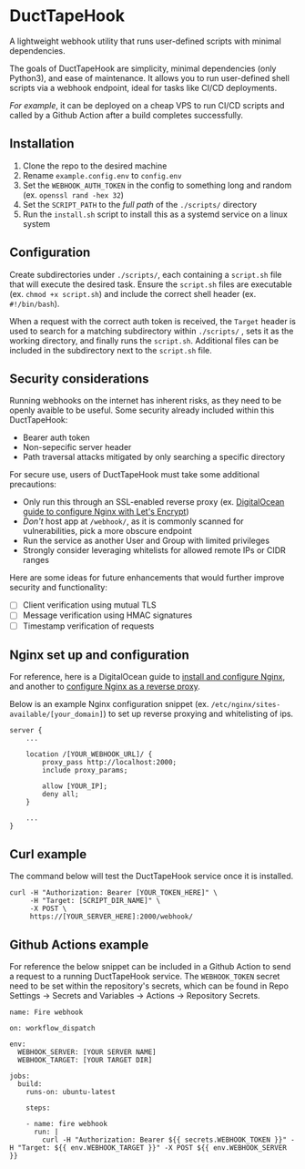 # DuctTapeHook

A lightweight webhook utility that runs user-defined scripts with minimal dependencies.

The goals of DuctTapeHook are simplicity, minimal dependencies (only Python3), and ease of maintenance. It allows you to run user-defined shell scripts via a webhook endpoint, ideal for tasks like CI/CD deployments.

*For example*, it can be deployed on a cheap VPS to run CI/CD scripts and called by a Github Action after a build completes successfully.

## Installation

1. Clone the repo to the desired machine
2. Rename `example.config.env` to `config.env`
3. Set the `WEBHOOK_AUTH_TOKEN` in the config to something long and random (ex. `openssl rand -hex 32`)
4. Set the `SCRIPT_PATH` to the _full path_ of the `./scripts/` directory
5. Run the `install.sh` script to install this as a systemd service on a linux system

## Configuration

Create subdirectories under `./scripts/`, each containing a `script.sh` file that will execute the desired task. Ensure the `script.sh` files are executable (ex. `chmod +x script.sh`) and include the correct shell header (ex. `#!/bin/bash`).

When a request with the correct auth token is received, the `Target` header is used to search for a matching subdirectory within `./scripts/` , sets it as the working directory, and finally runs the `script.sh`. Additional files can be included in the subdirectory next to the `script.sh` file.

## Security considerations

Running webhooks on the internet has inherent risks, as they need to be openly avaible to be useful. Some security already included within this DuctTapeHook:
- Bearer auth token
- Non-sepecific server header
- Path traversal attacks mitigated by only searching a specific directory

For secure use, users of DuctTapeHook must take some additional precautions:
- Only run this through an SSL-enabled reverse proxy (ex. [DigitalOcean guide to configure Nginx with Let's Encrypt](https://www.digitalocean.com/community/tutorials/how-to-secure-nginx-with-let-s-encrypt-on-ubuntu-20-04))
- _Don't_ host app at `/webhook/`, as it is commonly scanned for vulnerabilities, pick a more obscure endpoint
- Run the service as another User and Group with limited privileges 
- Strongly consider leveraging whitelists for allowed remote IPs or CIDR ranges

Here are some ideas for future enhancements that would further improve security and functionality:
- [ ] Client verification using mutual TLS
- [ ] Message verification using HMAC signatures
- [ ] Timestamp verification of requests

## Nginx set up and configuration

For reference, here is a DigitalOcean guide to [install and configure Nginx](https://www.digitalocean.com/community/tutorials/how-to-install-nginx-on-ubuntu-22-04), and another to [configure Nginx as a reverse proxy](https://www.digitalocean.com/community/tutorials/how-to-configure-nginx-as-a-reverse-proxy-on-ubuntu-22-04).

Below is an example Nginx configuration snippet (ex. `/etc/nginx/sites-available/[your_domain]`) to set up reverse proxying and whitelisting of ips. 

```
server {
    ...

    location /[YOUR_WEBHOOK_URL]/ {
        proxy_pass http://localhost:2000;
        include proxy_params;

        allow [YOUR_IP];
        deny all;
    }

    ...
}

```

## Curl example

The command below will test the DuctTapeHook service once it is installed.

```
curl -H "Authorization: Bearer [YOUR_TOKEN_HERE]" \
     -H "Target: [SCRIPT_DIR_NAME]" \
     -X POST \
     https://[YOUR_SERVER_HERE]:2000/webhook/
```

## Github Actions example

For reference the below snippet can be included in a Github Action to send a request to a running DuctTapeHook service. The `WEBHOOK_TOKEN` secret need to be set within the repository's secrets, which can be found in Repo Settings -> Secrets and Variables -> Actions -> Repository Secrets.

```
name: Fire webhook

on: workflow_dispatch

env:
  WEBHOOK_SERVER: [YOUR SERVER NAME]
  WEBHOOK_TARGET: [YOUR TARGET DIR]

jobs:
  build:
    runs-on: ubuntu-latest
        
    steps:
      
    - name: fire webhook
      run: |
        curl -H "Authorization: Bearer ${{ secrets.WEBHOOK_TOKEN }}" -H "Target: ${{ env.WEBHOOK_TARGET }}" -X POST ${{ env.WEBHOOK_SERVER }}
```
